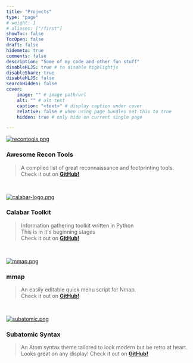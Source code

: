```yaml
---
title: "Projects"
type: "page"
# weight: 1
# aliases: ["/first"]
showToc: false
TocOpen: false
draft: false
hidemeta: true
comments: false
description: "Some of my code and other fun stuff"
disableHLJS: true # to disable highlightjs
disableShare: true
disableHLJS: false
searchHidden: false
cover:
    image: "" # image path/url
    alt: "" # alt text
    caption: "<text>" # display caption under cover
    relative: false # when using page bundles set this to true
    hidden: true # only hide on current single page

---
```


[![recontools.png](https://i.postimg.cc/DZTFSYfZ/recontools.png)](https://github.com/nahberry/awesome-recon-tools)

### Awesome Recon Tools  
> A compiled list of great reconnaissance and footprinting tools.  
> Check it out on **[GitHub!](https://github.com/nahberry/awesome-recon-tools)**

&nbsp;
&nbsp;
&nbsp;
&nbsp;
&nbsp;
&nbsp;
&nbsp;

[![calabar-logo.png](https://i.postimg.cc/4xKKrg9v/calabar-logo.png)](https://github.com/nahberry/calabar-toolkit)

### Calabar Toolkit
> Information gathering toolkit written in Python  
> This is in it's beginning stages  
> Check it out on **[GitHub!](https://github.com/nahberry/calabar-toolkit)**  

&nbsp;
&nbsp;
&nbsp;
&nbsp;
&nbsp;
&nbsp;
&nbsp;

[![mmap.png](https://i.postimg.cc/xdKVVyGS/mmap.png)](https://github.com/nahberry/mmap)

### mmap
> An easily editable quick menu script for Nmap.  
> Check it out on **[GitHub!](https://github.com/nahberry/mmap)**

&nbsp;
&nbsp;
&nbsp;
&nbsp;
&nbsp;

[![subatomic.png](https://i.postimg.cc/BbnrFrrq/subatomic.png)](https://github.com/nahberry/subatomic-syntax)

### Subatomic Syntax
> An Atom syntax theme tailored to look modern but be retro at heart. Looks great on any display!
> Check it out on **[GitHub!](https://github.com/nahberry/subatomic-syntax)**

